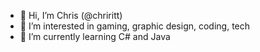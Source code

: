 - 🖖 Hi, I’m Chris (@chriritt)
- 👀 I’m interested in gaming, graphic design, coding, tech
- 🌱 I’m currently learning C# and Java
<!---
chriritt/chriritt is a ✨ special ✨ repository because its `README.md` (this file) appears on your GitHub profile.
You can click the Preview link to take a look at your changes.
--->
